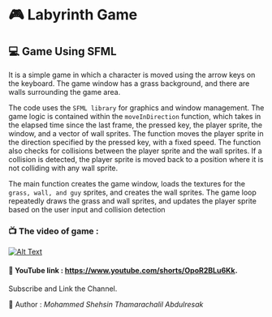 # 🎮 Labyrinth Game

## 💻 Game Using SFML 

 It is a simple game in which a character is moved using the arrow keys on the keyboard. The game window has a grass background, and there are walls surrounding the game area.

The code uses the `SFML library` for graphics and window management. The game logic is contained within the `moveInDirection` function, which takes in the elapsed time since the last frame, the pressed key, the player sprite, the window, and a vector of wall sprites. The function moves the player sprite in the direction specified by the pressed key, with a fixed speed. The function also checks for collisions between the player sprite and the wall sprites. If a collision is detected, the player sprite is moved back to a position where it is not colliding with any wall sprite.

The main function creates the game window, loads the textures for the `grass, wall, and guy` sprites, and creates the wall sprites. The game loop repeatedly draws the grass and wall sprites, and updates the player sprite based on the user input and collision detection


### 📺 The video of  game :


[![Alt Text](https://img.youtube.com/vi/OpoR2BLu6Kk/0.jpg)](https://www.youtube.com/watch?v=OpoR2BLu6Kk)

#### 🔗 YouTube link : https://www.youtube.com/shorts/OpoR2BLu6Kk.

Subscribe and Link the Channel.
      
🧑 Author : *Mohammed Shehsin Thamarachalil Abdulresak*
